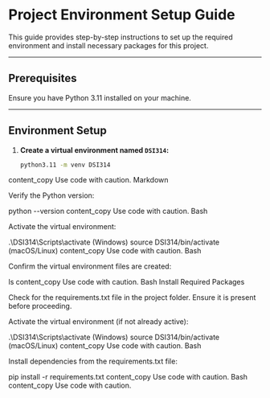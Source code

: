 # Project Environment Setup Guide

This guide provides step-by-step instructions to set up the required environment and install necessary packages for this project.

---

## Prerequisites

Ensure you have Python 3.11 installed on your machine.

---

## Environment Setup

1. **Create a virtual environment named `DSI314`:**

   ```bash
   python3.11 -m venv DSI314
content_copy
Use code with caution.
Markdown

Verify the Python version:

python --version
content_copy
Use code with caution.
Bash

Activate the virtual environment:

.\DSI314\Scripts\activate  (Windows)
source DSI314/bin/activate (macOS/Linux)
content_copy
Use code with caution.
Bash

Confirm the virtual environment files are created:

ls
content_copy
Use code with caution.
Bash
Install Required Packages

Check for the requirements.txt file in the project folder. Ensure it is present before proceeding.

Activate the virtual environment (if not already active):

.\DSI314\Scripts\activate (Windows)
source DSI314/bin/activate (macOS/Linux)
content_copy
Use code with caution.
Bash

Install dependencies from the requirements.txt file:

pip install -r requirements.txt
content_copy
Use code with caution.
Bash
content_copy
Use code with caution.
